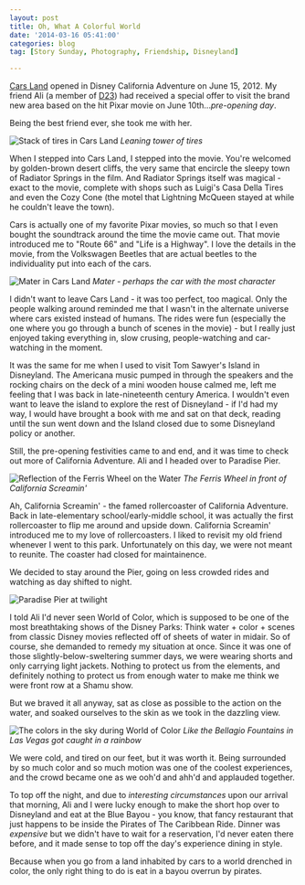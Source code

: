 ```yaml
---
layout: post
title: Oh, What A Colorful World
date: '2014-03-16 05:41:00'
categories: blog
tag: [Story Sunday, Photography, Friendship, Disneyland]

---
```


[Cars Land](http://en.wikipedia.org/wiki/Cars_Land) opened in Disney California Adventure on June 15, 2012. My friend Ali (a member of [D23](https://d23.com/)) had received a special offer to visit the brand new area based on the hit Pixar movie on June 10th...*pre-opening day*.

Being the best friend ever, she took me with her.

![Stack of tires in Cars Land](/content/images/2014/Mar/2012_06_10_13_27_40.jpg)
*Leaning tower of tires*

When I stepped into Cars Land, I stepped into the movie. You're welcomed by golden-brown desert cliffs, the very same that encircle the sleepy town of Radiator Springs in the film. And Radiator Springs itself was magical - exact to the movie, complete with shops such as Luigi's Casa Della Tires and even the Cozy Cone (the motel that Lightning McQueen stayed at while he couldn't leave the town).

Cars is actually one of my favorite Pixar movies, so much so that I even bought the soundtrack around the time the movie came out. That movie introduced me to "Route 66" and "Life is a Highway".  I love the details in the movie, from the Volkswagen Beetles that are actual beetles to  the individuality put into each of the cars.

![Mater in Cars Land](/content/images/2014/Mar/2012_06_10_15_03_50.jpg)
*Mater - perhaps the car with the most character*

I didn't want to leave Cars Land - it was too perfect, too magical. Only the people walking around reminded me that I wasn't in the alternate universe where cars existed instead of humans. The rides were fun (especially the one where you go through a bunch of scenes in the movie) - but I really just enjoyed taking everything in, slow crusing, people-watching and car-watching in the moment.

It was the same for me when I used to visit Tom Sawyer's Island in Disneyland. The Americana music pumped in through the speakers and the rocking chairs on the deck of a mini wooden house calmed me, left me feeling that I was back in late-nineteenth century America. I wouldn't even want to leave the island to explore the rest of Disneyland - if I'd had my way, I would have brought a book with me and sat on that deck, reading until the sun went down and the Island closed due to some Disneyland policy or another.

Still, the pre-opening festivities came to and end, and it was time to check out more of California Adventure. Ali and I headed over to Paradise Pier.

![Reflection of the Ferris Wheel on the Water](/content/images/2014/Mar/2012_06_10_19_04_49.jpg)
*The Ferris Wheel in front of California Screamin'*

Ah, California Screamin' - the famed rollercoaster of California Adventure. Back in late-elementary school/early-middle school, it was actually the first rollercoaster to flip me around and upside down. California Screamin' introduced me to my love of rollercoasters. I liked to revisit my old friend whenever I went to this park. Unfortunately on this day, we were not meant to reunite. The coaster had closed for maintainence.

We decided to stay around the Pier, going on less crowded rides and watching as day shifted to night.

![Paradise Pier at twilight](/content/images/2014/Mar/2012_06_10_20_21_54.jpg)

I told Ali I'd never seen World of Color, which is supposed to be one of the most breathtaking shows of the Disney Parks: Think water + color + scenes from classic Disney movies reflected off of sheets of water in midair. So of course, she demanded to remedy my situation at once. Since it was one of those slightly-below-sweltering summer days, we were wearing shorts and only carrying light jackets. Nothing to protect us from the elements, and definitely nothing to protect us from enough water to make me think we were front row at a Shamu show.

But we braved it all anyway, sat as close as possible to the action on the water, and soaked ourselves to the skin as we took in the dazzling view.

![The colors in the sky during World of Color](/content/images/2014/Mar/2012_06_10_21_05_07.jpg)
*Like the Bellagio Fountains in Las Vegas got caught in a rainbow*

We were cold, and tired on our feet, but it was worth it. Being surrounded by so much color and so much motion was one of the coolest experiences, and the crowd became one as we ooh'd and ahh'd and applauded together.

To top off the night, and due to *interesting circumstances* upon our arrival that morning, Ali and I were lucky enough to make the short hop over to Disneyland and eat at the Blue Bayou - you know, that fancy restaurant that just happens to be inside the Pirates of The Caribbean Ride. Dinner was *expensive* but we didn't have to wait for a reservation, I'd never eaten there before, and it made sense to top off the day's experience dining in style.

Because when you go from a land inhabited by cars to a world drenched in color, the only right thing to do is eat in a bayou overrun by pirates.